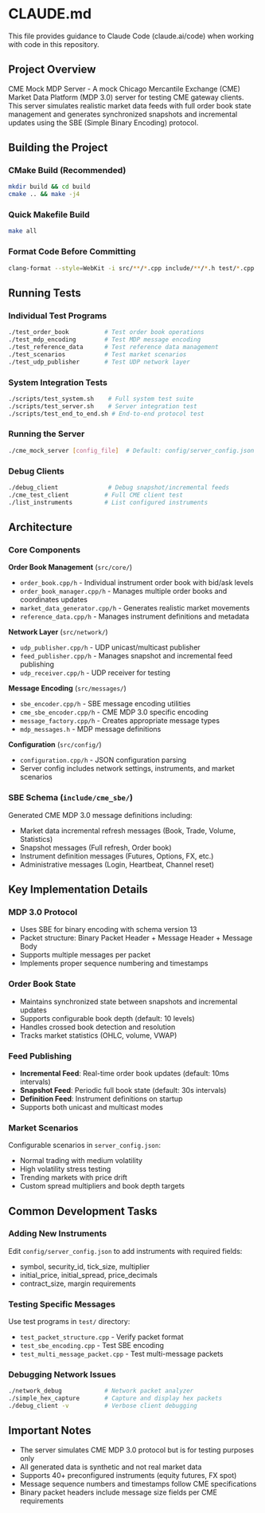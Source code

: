 # CLAUDE.md

This file provides guidance to Claude Code (claude.ai/code) when working with code in this repository.

## Project Overview

CME Mock MDP Server - A mock Chicago Mercantile Exchange (CME) Market Data Platform (MDP 3.0) server for testing CME gateway clients. This server simulates realistic market data feeds with full order book state management and generates synchronized snapshots and incremental updates using the SBE (Simple Binary Encoding) protocol.

## Building the Project

### CMake Build (Recommended)
```bash
mkdir build && cd build
cmake .. && make -j4
```

### Quick Makefile Build
```bash
make all
```

### Format Code Before Committing
```bash
clang-format --style=WebKit -i src/**/*.cpp include/**/*.h test/*.cpp
```

## Running Tests

### Individual Test Programs
```bash
./test_order_book          # Test order book operations
./test_mdp_encoding        # Test MDP message encoding
./test_reference_data      # Test reference data management
./test_scenarios           # Test market scenarios
./test_udp_publisher       # Test UDP network layer
```

### System Integration Tests
```bash
./scripts/test_system.sh    # Full system test suite
./scripts/test_server.sh    # Server integration test
./scripts/test_end_to_end.sh # End-to-end protocol test
```

### Running the Server
```bash
./cme_mock_server [config_file]  # Default: config/server_config.json
```

### Debug Clients
```bash
./debug_client              # Debug snapshot/incremental feeds
./cme_test_client          # Full CME client test
./list_instruments         # List configured instruments
```

## Architecture

### Core Components

**Order Book Management** (`src/core/`)
- `order_book.cpp/h` - Individual instrument order book with bid/ask levels
- `order_book_manager.cpp/h` - Manages multiple order books and coordinates updates
- `market_data_generator.cpp/h` - Generates realistic market movements
- `reference_data.cpp/h` - Manages instrument definitions and metadata

**Network Layer** (`src/network/`)
- `udp_publisher.cpp/h` - UDP unicast/multicast publisher
- `feed_publisher.cpp/h` - Manages snapshot and incremental feed publishing
- `udp_receiver.cpp/h` - UDP receiver for testing

**Message Encoding** (`src/messages/`)
- `sbe_encoder.cpp/h` - SBE message encoding utilities
- `cme_sbe_encoder.cpp/h` - CME MDP 3.0 specific encoding
- `message_factory.cpp/h` - Creates appropriate message types
- `mdp_messages.h` - MDP message definitions

**Configuration** (`src/config/`)
- `configuration.cpp/h` - JSON configuration parsing
- Server config includes network settings, instruments, and market scenarios

### SBE Schema (`include/cme_sbe/`)
Generated CME MDP 3.0 message definitions including:
- Market data incremental refresh messages (Book, Trade, Volume, Statistics)
- Snapshot messages (Full refresh, Order book)
- Instrument definition messages (Futures, Options, FX, etc.)
- Administrative messages (Login, Heartbeat, Channel reset)

## Key Implementation Details

### MDP 3.0 Protocol
- Uses SBE for binary encoding with schema version 13
- Packet structure: Binary Packet Header + Message Header + Message Body
- Supports multiple messages per packet
- Implements proper sequence numbering and timestamps

### Order Book State
- Maintains synchronized state between snapshots and incremental updates
- Supports configurable book depth (default: 10 levels)
- Handles crossed book detection and resolution
- Tracks market statistics (OHLC, volume, VWAP)

### Feed Publishing
- **Incremental Feed**: Real-time order book updates (default: 10ms intervals)
- **Snapshot Feed**: Periodic full book state (default: 30s intervals)
- **Definition Feed**: Instrument definitions on startup
- Supports both unicast and multicast modes

### Market Scenarios
Configurable scenarios in `server_config.json`:
- Normal trading with medium volatility
- High volatility stress testing
- Trending markets with price drift
- Custom spread multipliers and book depth targets

## Common Development Tasks

### Adding New Instruments
Edit `config/server_config.json` to add instruments with required fields:
- symbol, security_id, tick_size, multiplier
- initial_price, initial_spread, price_decimals
- contract_size, margin requirements

### Testing Specific Messages
Use test programs in `test/` directory:
- `test_packet_structure.cpp` - Verify packet format
- `test_sbe_encoding.cpp` - Test SBE encoding
- `test_multi_message_packet.cpp` - Test multi-message packets

### Debugging Network Issues
```bash
./network_debug            # Network packet analyzer
./simple_hex_capture       # Capture and display hex packets
./debug_client -v          # Verbose client debugging
```

## Important Notes

- The server simulates CME MDP 3.0 protocol but is for testing purposes only
- All generated data is synthetic and not real market data
- Supports 40+ preconfigured instruments (equity futures, FX spot)
- Message sequence numbers and timestamps follow CME specifications
- Binary packet headers include message size fields per CME requirements